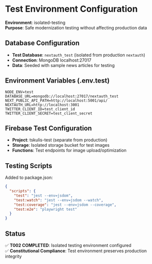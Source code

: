 # Test Environment Configuration

**Environment**: isolated-testing  
**Purpose**: Safe modernization testing without affecting production data

## Database Configuration
- **Test Database**: `nextauth_test` (isolated from production `nextauth`)
- **Connection**: MongoDB localhost:27017
- **Data**: Seeded with sample news articles for testing

## Environment Variables (.env.test)
```env
NODE_ENV=test
DATABASE_URL=mongodb://localhost:27017/nextauth_test
NEXT_PUBLIC_API_PATH=http://localhost:5001/api/
NEXTAUTH_URL=http://localhost:3001
TWITTER_CLIENT_ID=test_client_id
TWITTER_CLIENT_SECRET=test_client_secret
```

## Firebase Test Configuration
- **Project**: tskulis-test (separate from production)
- **Storage**: Isolated storage bucket for test images
- **Functions**: Test endpoints for image upload/optimization

## Testing Scripts
Added to package.json:
```json
{
  "scripts": {
    "test": "jest --env=jsdom",
    "test:watch": "jest --env=jsdom --watch",
    "test:coverage": "jest --env=jsdom --coverage",
    "test:e2e": "playwright test"
  }
}
```

## Status
✅ **T002 COMPLETED**: Isolated testing environment configured  
✅ **Constitutional Compliance**: Test environment preserves production integrity